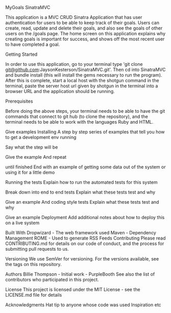 MyGoals SinatraMVC

This application is a MVC CRUD Sinatra Application that has user authentication for users to be able to keep track of their goals. Users can create, read, update and delete their goals, and also see the goals of other users on the /goals page. The home screen on this application explains why creating goals is important for success, and shows off the most recent user to have completed a goal.

Getting Started
 
In order to use this application, go to your terminal type 'git clone git@github.com:JaysonKesterson/SinatraMVC.git'. Then cd into SinatraMVC and bundle install (this will install the gems necessary to run the program). After this is complete, start a local host with the shotgun command in the terminal, paste the server host url given by shotgun in the terminal into a browser URL and the application should be running.

Prerequisites

Before doing the above steps, your terminal needs to be able to have the git commands that connect to git hub (to clone the repository), and the terminal needs to be able to work with the languages Ruby and HTML.

Give examples
Installing
A step by step series of examples that tell you how to get a development env running

Say what the step will be

Give the example
And repeat

until finished
End with an example of getting some data out of the system or using it for a little demo

Running the tests
Explain how to run the automated tests for this system

Break down into end to end tests
Explain what these tests test and why

Give an example
And coding style tests
Explain what these tests test and why

Give an example
Deployment
Add additional notes about how to deploy this on a live system

Built With
Dropwizard - The web framework used
Maven - Dependency Management
ROME - Used to generate RSS Feeds
Contributing
Please read CONTRIBUTING.md for details on our code of conduct, and the process for submitting pull requests to us.

Versioning
We use SemVer for versioning. For the versions available, see the tags on this repository.

Authors
Billie Thompson - Initial work - PurpleBooth
See also the list of contributors who participated in this project.

License
This project is licensed under the MIT License - see the LICENSE.md file for details

Acknowledgments
Hat tip to anyone whose code was used
Inspiration
etc